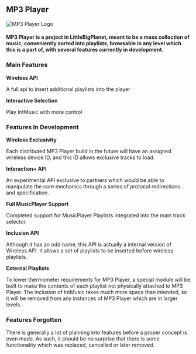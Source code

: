 ## MP3 Player
![MP3 Player Logo](https://projects.kee7702.tk/mp3-player/upload/mp3-player_0.png)
#### MP3 Player is a project in LittleBigPlanet, meant to be a mass collection of music, conveniently sorted into playlists, browsable in any level which this is a part of, with several features currently in development.

### Main Features

**Wireless API**

A full api to insert additional playlists into the player

**Interactive Selection**

Play IntMusic with more control

### Features In Development

**Wireless Exclusivity**

Each distributed MP3 Player build in the future will have an assigned wireless device ID, and this ID allows exclusive tracks to load.

**Interaction+ API**

An experimental API exclusive to partners which would be able to manipulate the core mechanics through a series of protocol redirections and specification.

**Full MusicPlayer Support**

Completed support for MusicPlayer Playlists integrated into the main track selector.

**Inclusion API**

Although it has an odd name, this API is actually a internal version of Wireless API. It allows a set of playlists to be inserted before wireless playlists.

**External Playlists**

To lower thermometer requirements for MP3 Player, a special module will be built to make the contents of each playlist not physically attached to MP3 Player. The inclusion of IntMusic takes much more space than intended, so it will be removed from any instances of MP3 Player which are in larger levels.

### Features Forgotten
There is generally a lot of planning into features before a proper concept is even made. As such, it should be no surprise that there is some functionality which was replaced, cancelled or later removed.
